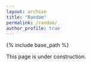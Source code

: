 ```yaml
---
layout: archive
title: "Random"
permalink: /random/
author_profile: true
---
```


{% include base_path %}

This page is under construction.